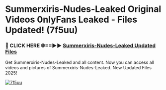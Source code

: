 # Summerxiris-Nudes-Leaked Original Videos 0nlyFans Leaked - Files Updated! (7f5uu)

<h3>🔴 CLICK HERE 🌐==►► <a href="https://tinyurl.com/yc6ubb5a" rel="nofollow">Summerxiris-Nudes-Leaked Updated Files</a></h3>

Get Summerxiris-Nudes-Leaked and all content. Now you can access all videos and pictures of Summerxiris-Nudes-Leaked. New Updated Files 2025!

[![7f5uu](https://i.imgur.com/7eu0CRL.gif)](https://tinyurl.com/yc6ubb5a)
